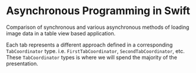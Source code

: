 # Asynchronous Programming in Swift 

Comparison of synchronous and various asynchronous methods of loading image data in a table view based application.

Each tab represents a different approach defined in a corresponding `TabCoordinator` type. i.e. `FirstTabCoordinator`, `SecondTabCoordinator`, etc. These `TabCoordinator` types is where we will spend the majority of the presentation.
